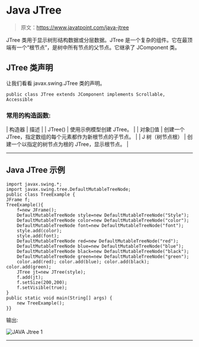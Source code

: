 # Java JTree

> 原文：<https://www.javatpoint.com/java-jtree>

JTree 类用于显示树形结构数据或分层数据。JTree 是一个复杂的组件。它在最顶端有一个“根节点”，是树中所有节点的父节点。它继承了 JComponent 类。

## JTree 类声明

让我们看看 javax.swing.JTree 类的声明。

```
public class JTree extends JComponent implements Scrollable, Accessible

```

### 常用的构造函数:

| 构造器 | 描述 |
| JTree() | 使用示例模型创建 JTree。 |
| 对象[]值 | 创建一个 JTree，指定数组的每个元素都作为新根节点的子节点。 |
| J 树（树节点根） | 创建一个以指定的树节点为根的 JTree，显示根节点。 |

* * *

## Java JTree 示例

```
import javax.swing.*;
import javax.swing.tree.DefaultMutableTreeNode;
public class TreeExample {
JFrame f;
TreeExample(){
	f=new JFrame();	
	DefaultMutableTreeNode style=new DefaultMutableTreeNode("Style");
	DefaultMutableTreeNode color=new DefaultMutableTreeNode("color");
	DefaultMutableTreeNode font=new DefaultMutableTreeNode("font");
	style.add(color);
	style.add(font);
	DefaultMutableTreeNode red=new DefaultMutableTreeNode("red");
	DefaultMutableTreeNode blue=new DefaultMutableTreeNode("blue");
	DefaultMutableTreeNode black=new DefaultMutableTreeNode("black");
	DefaultMutableTreeNode green=new DefaultMutableTreeNode("green");
	color.add(red); color.add(blue); color.add(black); color.add(green);	
	JTree jt=new JTree(style);
	f.add(jt);
	f.setSize(200,200);
	f.setVisible(true);
}
public static void main(String[] args) {
	new TreeExample();
}}

```

输出:

![JAVA Jtree 1](../img/0f624685217555bc1848807386c81d1a.png)

* * *